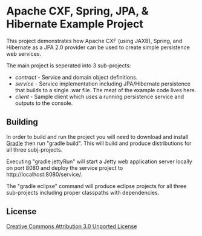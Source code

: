 Apache CXF, Spring, JPA, & Hibernate Example Project
====================================================

This project demonstrates how Apache CXF (using JAXB), Spring, and Hibernate as a JPA 2.0 provider can be used to create simple persistence web services.

The main project is seperated into 3 sub-projects:

* *contract* - Service and domain object definitions.
* *service* - Service implementation including JPA/Hibernate persistence that builds to a single .war file. The meat of the example code lives here.
* *client* - Sample client which uses a running persistence service and outputs to the console.

Building
--------

In order to build and run the project you will need to download and install [Gradle](http://gradle.org) then run "gradle build".  This will build and produce distributions for all three subj-projects.

Executing "gradle jettyRun" will start a Jetty web application server locally on port 8080 and deploy the service project to http://localhost:8080/service/.

The "gradle eclipse" command will produce eclipse projects for all three sub-projects including proper classpaths with dependencies.

License
-------

[Creative Commons Attribution 3.0 Unported License](http://creativecommons.org/licenses/by/3.0/)

